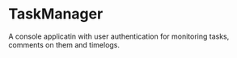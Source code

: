# TaskManager
A console applicatin with user authentication for monitoring tasks, comments on them and timelogs.
